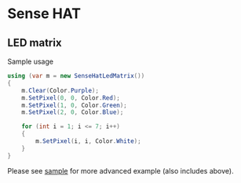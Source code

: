 ﻿# Sense HAT

## LED matrix

Sample usage

```csharp
using (var m = new SenseHatLedMatrix())
{
    m.Clear(Color.Purple);
    m.SetPixel(0, 0, Color.Red);
    m.SetPixel(1, 0, Color.Green);
    m.SetPixel(2, 0, Color.Blue);

    for (int i = 1; i <= 7; i++)
    {
        m.SetPixel(i, i, Color.White);
    }
}
```

Please see [sample](LedMatrix.Sample.cs) for more advanced example (also includes above).

